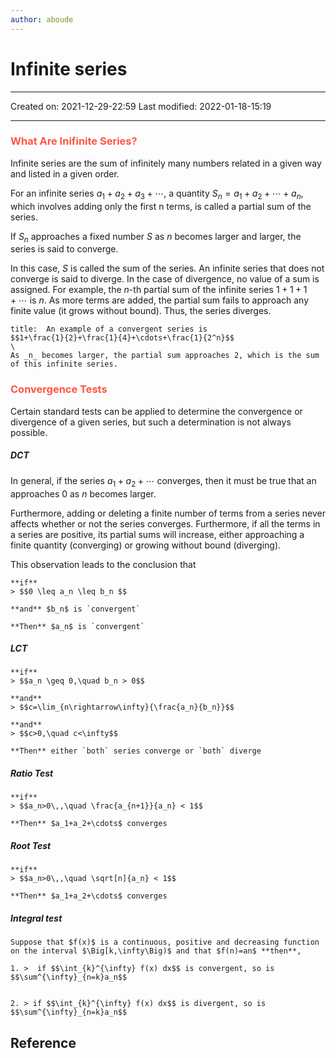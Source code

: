 ```yaml
---
author: aboude
---
```

# Infinite series
___

Created on: 2021-12-29-22:59
Last modified: 2022-01-18-15:19

___

### <span style="color: #ff5545;text-transform: capitalize;">What are inifinite series?</span>

Infinite series are the sum of infinitely many numbers related in a given way and listed in a given order.

For an infinite series $a_1 + a_2 + a_3 +\cdots$, a quantity $S_n = a_1 + a_2 +\cdots+ a_n$, which involves adding only the first n terms, is called a partial sum of the series.

 If $S_n$ approaches a fixed number $S$ as $n$ becomes larger and larger, the series is said to converge. 
 
 In this case, $S$ is called the sum of the series. An infinite series that does not converge is said to diverge. In the case of divergence, no value of a sum is assigned. For example, the $n$-th partial sum of the infinite series $1 + 1 + 1 +\cdots$ is $n$. As more terms are added, the partial sum fails to approach any finite value (it grows without bound). Thus, the series diverges. 
 
```ad-example
title:  An example of a convergent series is
$$1+\frac{1}{2}+\frac{1}{4}+\cdots+\frac{1}{2^n}$$ 
\
As _n_ becomes larger, the partial sum approaches 2, which is the sum of this infinite series.
```

### <span style="color: #ff5545;text-transform: capitalize;">Convergence tests</span>

Certain standard tests can be applied to determine the convergence or divergence of a given series, but such a determination is not always possible. 

##### DCT

In general, if the series $a_1 + a_2 +\cdots$ converges, then it must be true that an approaches $0$ as $n$ becomes larger.

Furthermore, adding or deleting a finite number of terms from a series never affects whether or not the series converges. Furthermore, if all the terms in a series are positive, its partial sums will increase, either approaching a finite quantity (converging) or growing without bound (diverging).

This observation leads to the conclusion that 
```ad-definition
**if** 
> $$0 \leq a_n \leq b_n $$

**and** $b_n$ is `convergent`

**Then** $a_n$ is `convergent`
```

##### LCT

```ad-definition
**if**
> $$a_n \geq 0,\quad b_n > 0$$

**and**
> $$c=\lim_{n\rightarrow\infty}{\frac{a_n}{b_n}}$$

**and**
> $$c>0,\quad c<\infty$$

**Then** either `both` series converge or `both` diverge
```

##### Ratio Test
```ad-definition
**if**
> $$a_n>0\,,\quad \frac{a_{n+1}}{a_n} < 1$$

**Then** $a_1+a_2+\cdots$ converges
```

##### Root Test
```ad-definition
**if**
> $$a_n>0\,,\quad \sqrt[n]{a_n} < 1$$

**Then** $a_1+a_2+\cdots$ converges
```

##### Integral test
```ad-definition
Suppose that $f(x)$ is a continuous, positive and decreasing function on the interval $\Big[k,\infty\Big)$ and that $f(n)=an$ **then**,

1. >  if $$\int_{k}^{\infty} f(x) dx$$ is convergent, so is $$\sum^{\infty}_{n=k}a_n$$


2. > if $$\int_{k}^{\infty} f(x) dx$$ is divergent, so is $$\sum^{\infty}_{n=k}a_n$$
```
## Reference